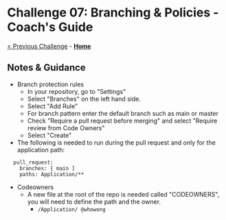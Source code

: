 # Challenge 07: Branching & Policies - Coach's Guide

[< Previous Challenge](./Challenge06.md) - **[Home](README.md)**

## Notes & Guidance

- Branch protection rules
    - In your repository, go to "Settings"
    - Select "Branches" on the left hand side.
    - Select "Add Rule"
    - For branch pattern enter the default branch such as main or master
    - Check "Require a pull request before merging" and select "Require review from Code Owners"
    - Select "Create"
- The following is needed to run during the pull request and only for the application path:
```
  pull_request:
    branches: [ main ]
    paths: Application/**
```
- Codeowners
    - A new file at the root of the repo is needed called "CODEOWNERS", you will need to define the path and the owner.  
        - `/Application/ @whowong`

